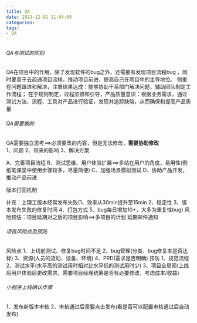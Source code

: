 ```yaml
---
title: QA
date: 2021-12-01 11:04:00
categories:
tags:
- QA
---
```

###### QA与测试的区别
QA在项目中的作用，除了发现软件的bug之外，还需要有发现项目流程bug ，同时要善于去疏通项目流程，推动项目前进，提高自己在项目中的主导地位。
侧重在问题跟进和解决，注重结果达成：能够协助干系部门解决问题，辅助团队制定工作流程；
在于规则制定，过程监督和引导，产品质量意识：根据业务需求，通过测试方法、流程、工具对产品进行验证，发现并追踪缺陷，从而确保和提高产品质量

###### QA需要做的
QA需要独立思考==>必须要改的内容，但是无法修改，**需要协助修改**  
1、问题 2、带来的影响 3、解决方案

A、完善项目流程
B、测试思维、用户体验扩展==>多站在用户的角度，易用性(例纸笔课堂中使用步骤较多，尽量简便)
C、加强场景模拟测试
D、协助产品开发，推动产品前进

版本打回机制

补充：上理工版本经常发布失败(1、效率从30min提升至15min 2、稳定性 3、版本发布失败的修复时间 4、打包方式 5、bug每日增加10+，大多为重复性bug)
      风险预估：项目延期对之后的项目影响==>多项目的计划
               延期邮件通知


###### 项目风险点及预防
风险点
1、上线前测试、修复bug时间不足
2、bug管理(分类、bug修复率是否达标)
3、资源(人员的流动、设备、环境)
4、PRD(需求是否明确)
预防
1、规范流程
2、测试水平(水平高的测试用时相对比水平低的测试用时少)
3、项目全局观(上线后用户体验后更改需求，需要项目经理统筹是否有必要修改，考虑成本/收益)

###### 小程序上线确认步骤
1、发布新版本审核
2、审核通过后需要点击发布(看是否可以配置审核通过后自动发布)